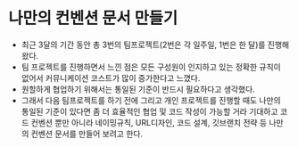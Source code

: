 # 나만의 컨벤션 문서 만들기
- 최근 3달의 기간 동안 총 3번의 팀프로젝트(2번은 각 일주일, 1번은 한 달)를 진행해왔다.
- 팀 프로젝트를 진행하면서 느낀 점은 모든 구성원이 인지하고 있는 정확한 규칙이 없어서 커뮤니케이션 코스트가 많이 증가한다고 느꼈다.
- 원할하게 협업하기 위해서는 통일된 기준이 반드시 필요하다고 생각했다.
- 그래서 다음 팀프로젝트를 하기 전에 그리고 개인 프로젝트를 진행할 때도 나만의 통일된 기준이 있다면 좀 더 효율적인 협업 및 코드 작성이 가능할 거라 기대하고 코드 컨벤션 뿐만 아니라 네이밍규칙, URL디자인, 코드 설계, 깃브랜치 전략 등 나만의 컨벤션 문서를 만들어 보려고 한다.